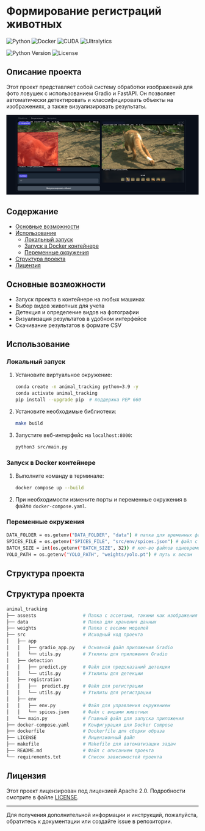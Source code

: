 # Формирование регистраций животных

![Python](https://img.shields.io/badge/PYTHON-black?style=for-the-badge&logo=python) ![Docker](https://img.shields.io/badge/DOCKER-black?style=for-the-badge&logo=docker) ![CUDA](https://img.shields.io/badge/CUDA-black?style=for-the-badge&logo=nvidia) ![Ultralytics](https://img.shields.io/badge/Ultralytics-black?style=for-the-badge&logo=ultralytics)

![Python Version](https://img.shields.io/badge/3.10-black?style=flat&logo=python&label=python) ![License](https://img.shields.io/badge/Apache_2.0-green?style=flat&label=license)

## Описание проекта

Этот проект представляет собой систему обработки изображений для фото ловушек с использованием Gradio и FastAPI. Он позволяет автоматически детектировать и классифицировать объекты на изображениях, а также визуализировать результаты.

![Пример](assests/image.png)

## Содержание

- [Основные возможности](#основные-возможности)
- [Использование](#использование)
  - [Локальный запуск](#локальный-запуск)
  - [Запуск в Docker контейнере](#запуск-в-docker-контейнере)
  - [Переменные окружения](#переменные-окружения)
- [Структура проекта](#структура-проекта)
- [Лицензия](#лицензия)

## Основные возможности

- Запуск проекта в контейнере на любых машинах
- Выбор видов животных для учета
- Детекция и определение видов на фотографии
- Визуализация результатов в удобном интерфейсе
- Скачивание результатов в формате CSV

## Использование

### Локальный запуск

1. Установите виртуальное окружение:
    ```sh
    conda create -n animal_tracking python=3.9 -y
    conda activate animal_tracking
    pip install --upgrade pip  # поддержка PEP 660
    ```

2. Установите необходимые библиотеки:
    ```sh
    make build
    ```

3. Запустите веб-интерфейс на `localhost:8000`:
    ```sh
    python3 src/main.py
    ```

### Запуск в Docker контейнере

1. Выполните команду в терминале:
    ```sh
    docker compose up --build
    ```

2. При необходимости измените порты и переменные окружения в файле `docker-compose.yaml`.

### Переменные окружения

```sh
DATA_FOLDER = os.getenv("DATA_FOLDER", "data") # папка для временных файлов
SPICES_FILE = os.getenv("SPICES_FILE", "src/env/spices.json") # файл с видами
BATCH_SIZE = int(os.getenv("BATCH_SIZE", 32)) # кол-во файлов одновременной обработки
YOLO_PATH = os.getenv("YOLO_PATH", "weights/yolo.pt") # путь к весам
``` 

## Структура проекта

## Структура проекта

```python
animal_tracking
├── assests                 # Папка с ассетами, такими как изображения и другие статические файлы
├── data                    # Папка для хранения данных
├── weights                 # Папка с весами моделей
├── src                     # Исходный код проекта
│   ├── app
│   │   ├── gradio_app.py   # Основной файл приложения Gradio
│   │   └── utils.py        # Утилиты для приложения Gradio
│   ├── detection
│   │   ├── predict.py      # Файл для предсказаний детекции
│   │   └── utils.py        # Утилиты для детекции
│   ├── registration
│   │   ├──  predict.py     # Файл для регистрации
│   │   └── utils.py        # Утилиты для регистрации
│   ├── env
│   │   ├── env.py          # Файл для управления окружением
│   │   └── spices.json     # Файл с видами животных
│   └── main.py             # Главный файл для запуска приложения
├── docker-compose.yaml     # Конфигурация для Docker Compose
├── dockerfile              # Dockerfile для сборки образа
├── LICENSE                 # Лицензионный файл
├── makefile                # Makefile для автоматизации задач
├── README.md               # Файл с описанием проекта
└── requirements.txt        # Список зависимостей проекта
```

## Лицензия

Этот проект лицензирован под лицензией Apache 2.0. Подробности смотрите в файле [LICENSE](LICENSE).

---

Для получения дополнительной информации и инструкций, пожалуйста, обратитесь к документации или создайте issue в репозитории.
